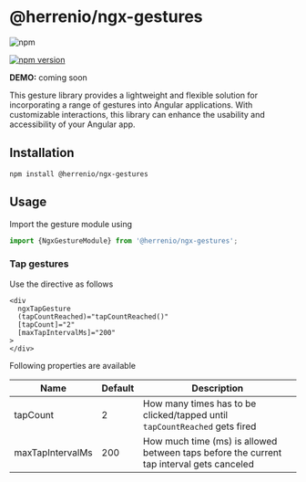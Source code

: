 # @herrenio/ngx-gestures
![npm](https://img.shields.io/static/v1?label=NPM%20PACKAGE&message=@herrenio/ngx-gestures&logo=npm&color=green&style=for-the-badge)

[![npm version](https://badge.fury.io/js/@herrenio%2Fngx-gestures.svg)](https://badge.fury.io/js/@herrenio%2Fngx-gestures)

**DEMO:** coming soon

This gesture library provides a lightweight and flexible solution for incorporating a range of gestures into Angular applications. With customizable interactions, this library can enhance the usability and accessibility of your Angular app.

## Installation
```
npm install @herrenio/ngx-gestures
```

## Usage
Import the gesture module using
```javascript
import {NgxGestureModule} from '@herrenio/ngx-gestures';
```

### Tap gestures
Use the directive as follows
```angular2html
<div
  ngxTapGesture
  (tapCountReached)="tapCountReached()"
  [tapCount]="2"
  [maxTapIntervalMs]="200"
>
</div>
```

Following properties are available

| Name             | Default | Description                                                                              |  
|------------------|---------|------------------------------------------------------------------------------------------|
| tapCount         | 2       | How many times has to be clicked/tapped until `tapCountReached` gets fired               |
| maxTapIntervalMs | 200     | How much time (ms) is allowed between taps before the current tap interval gets canceled |
